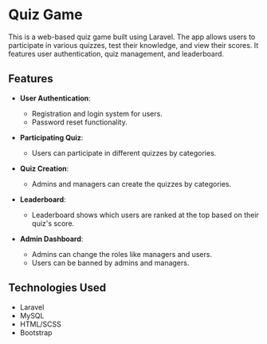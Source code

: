 # Quiz Game
This is a web-based quiz game built using Laravel. The app allows users to participate in various quizzes, test their knowledge, and view their scores. It features user authentication, quiz management, and leaderboard.

## Features
- **User Authentication**: 
  - Registration and login system for users.
  - Password reset functionality.

- **Participating Quiz**: 
  - Users can participate in different quizzes by categories.

- **Quiz Creation**: 
  - Admins and managers can create the quizzes by categories.

- **Leaderboard**: 
  - Leaderboard shows which users are ranked at the top based on their quiz's score.

- **Admin Dashboard**:
  - Admins can change the roles like managers and users.
  - Users can be banned by admins and managers.

## Technologies Used
- Laravel
- MySQL
- HTML/SCSS
- Bootstrap
